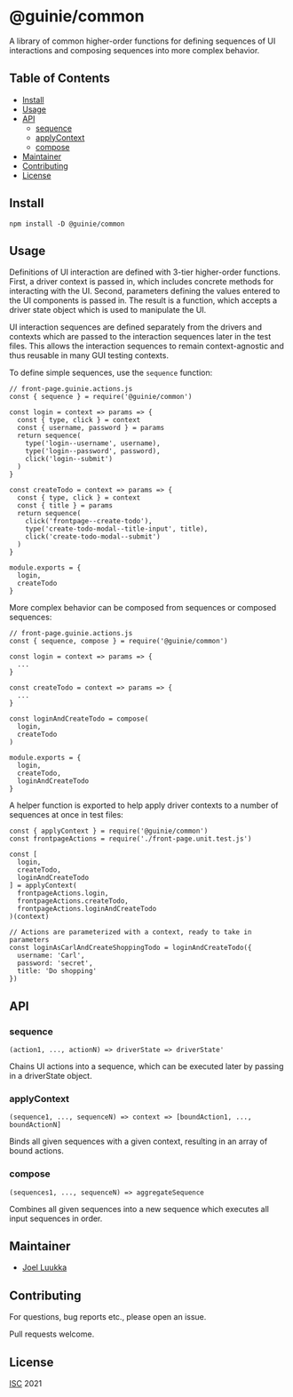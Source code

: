 # @guinie/common

A library of common higher-order functions for defining sequences of UI interactions and composing sequences into more complex behavior.

## Table of Contents

- [Install](#Install)
- [Usage](#Usage)
- [API](#API)
  - [sequence](#sequence)
  - [applyContext](#applyContext)
  - [compose](#compose)
- [Maintainer](#Maintainer)
- [Contributing](#Contributing)
- [License](#License)

## Install

```
npm install -D @guinie/common
```

## Usage

Definitions of UI interaction are defined with 3-tier higher-order functions. First, a driver context is passed in, which includes concrete methods for interacting with the UI. Second, parameters defining the values entered to the UI components is passed in. The result is a function, which accepts a driver state object which is used to manipulate the UI.

UI interaction sequences are defined separately from the drivers and contexts which are passed to the interaction sequences later in the test files. This allows the interaction sequences to remain context-agnostic and thus reusable in many GUI testing contexts.

To define simple sequences, use the `sequence` function:

```
// front-page.guinie.actions.js
const { sequence } = require('@guinie/common')

const login = context => params => {
  const { type, click } = context
  const { username, password } = params
  return sequence(
    type('login--username', username),
    type('login--password', password),
    click('login--submit')
  )
}

const createTodo = context => params => {
  const { type, click } = context
  const { title } = params
  return sequence(
    click('frontpage--create-todo'),
    type('create-todo-modal--title-input', title),
    click('create-todo-modal--submit')
  )
}

module.exports = {
  login,
  createTodo
}
```

More complex behavior can be composed from sequences or composed sequences:

```
// front-page.guinie.actions.js
const { sequence, compose } = require('@guinie/common')

const login = context => params => {
  ...
}

const createTodo = context => params => {
  ...
}

const loginAndCreateTodo = compose(
  login,
  createTodo
)

module.exports = {
  login,
  createTodo,
  loginAndCreateTodo
}
```

A helper function is exported to help apply driver contexts to a number of sequences at once in test files:

```
const { applyContext } = require('@guinie/common')
const frontpageActions = require('./front-page.unit.test.js')

const [
  login,
  createTodo,
  loginAndCreateTodo
] = applyContext(
  frontpageActions.login,
  frontpageActions.createTodo,
  frontpageActions.loginAndCreateTodo
)(context)

// Actions are parameterized with a context, ready to take in parameters
const loginAsCarlAndCreateShoppingTodo = loginAndCreateTodo({
  username: 'Carl',
  password: 'secret',
  title: 'Do shopping'
})

```

## API

### sequence

`(action1, ..., actionN) => driverState => driverState'`

Chains UI actions into a sequence, which can be executed later by passing in a driverState object.

### applyContext

`(sequence1, ..., sequenceN) => context => [boundAction1, ..., boundActionN]`

Binds all given sequences with a given context, resulting in an array of bound actions.

### compose

`(sequences1, ..., sequenceN) => aggregateSequence`

Combines all given sequences into a new sequence which executes all input sequences in order.

## Maintainer

- [Joel Luukka](https://github.com/jluukka-ge)

## Contributing

For questions, bug reports etc., please open an issue.

Pull requests welcome.

## License

[ISC](LICENSE) 2021
